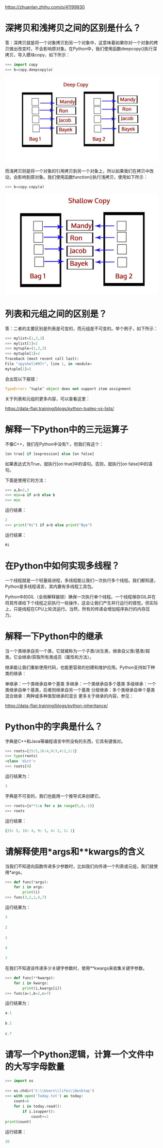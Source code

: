 https://zhuanlan.zhihu.com/p/41199930
# 深拷贝和浅拷贝之间的区别是什么？

答：深拷贝就是将一个对象拷贝到另一个对象中，这意味着如果你对一个对象的拷贝做出改变时，不会影响原对象。在Python中，我们使用函数deepcopy()执行深拷贝，导入模块copy，如下所示：

```python
>>> import copy
>>> b=copy.deepcopy(a)
```
![](../asset/img/deepcopy.jpg)

而浅拷贝则是将一个对象的引用拷贝到另一个对象上，所以如果我们在拷贝中改动，会影响到原对象。我们使用函数function()执行浅拷贝，使用如下所示：
```python
>>> b=copy.copy(a)
```
![](../asset/img/shallowcopy.jpg)

# 列表和元组之间的区别是？

答：二者的主要区别是列表是可变的，而元组是不可变的。举个例子，如下所示：

```python
>>> mylist=[1,3,3]
>>> mylist[1]=2
>>> mytuple=(1,3,3)
>>> mytuple[1]=2
Traceback (most recent call last):
File "<pyshell#97>", line 1, in <module>
mytuple[1]=2
```

会出现以下报错：
```python
TypeError: ‘tuple’ object does not support item assignment
```
关于列表和元组的更多内容，可以查看这里：

https://data-flair.training/blogs/python-tuples-vs-lists/

# 解释一下Python中的三元运算子
不像C++，我们在Python中没有?:，但我们有这个：
```python
[on true] if [expression] else [on false]


```

如果表达式为True，就执行[on true]中的语句。否则，就执行[on false]中的语句。

下面是使用它的方法：

```python
>>> a,b=2,3
>>> min=a if a<b else b
>>> min
```
运行结果：

```python
2
>>> print("Hi") if a<b else print("Bye")
```
运行结果：

```python
Hi
```

# 在Python中如何实现多线程？
一个线程就是一个轻量级进程，多线程能让我们一次执行多个线程。我们都知道，Python是多线程语言，其内置有多线程工具包。

Python中的GIL（全局解释器锁）确保一次执行单个线程。一个线程保存GIL并在将其传递给下个线程之前执行一些操作，这会让我们产生并行运行的错觉。但实际上，只是线程在CPU上轮流运行。当然，所有的传递会增加程序执行的内存压力。

# 解释一下Python中的继承
当一个类继承自另一个类，它就被称为一个子类/派生类，继承自父类/基类/超类。它会继承/获取所有类成员（属性和方法）。

继承能让我们重新使用代码，也能更容易的创建和维护应用。Python支持如下种类的继承：

单继承：一个类继承自单个基类
多继承：一个类继承自多个基类
多级继承：一个类继承自单个基类，后者则继承自另一个基类
分层继承：多个类继承自单个基类
混合继承：两种或多种类型继承的混合
更多关于继承的内容，参见：

https://data-flair.training/blogs/python-inheritance/

#  Python中的字典是什么？
字典是C++和Java等编程语言中所没有的东西，它具有键值对。

```python
>>> roots={25:5,16:4,9:3,4:2,1:1}
>>> type(roots)
<class 'dict'>
>>> roots[9]
```

运行结果为：

```python
3
```

字典是不可变的，我们也能用一个推导式来创建它。

```python
>>> roots={x**2:x for x in range(5,0,-1)}
>>> roots
```

运行结果：

```python
{25: 5, 16: 4, 9: 3, 4: 2, 1: 1}
```

#  请解释使用*args和**kwargs的含义
当我们不知道向函数传递多少参数时，比如我们向传递一个列表或元组，我们就使用*args。

```python
>>> def func(*args):
    for i in args:
        print(i)  
>>> func(3,2,1,4,7)
```

运行结果为：

```python
3
 
2
 
1
 
4
 
7
```
在我们不知道该传递多少关键字参数时，使用**kwargs来收集关键字参数。
```python
>>> def func(**kwargs):
    for i in kwargs:
        print(i,kwargs[i])
>>> func(a=1,b=2,c=7)
```
运行结果为：

```python
a.1
 
b.2
 
c.7
```

# 请写一个Python逻辑，计算一个文件中的大写字母数量
```python
>>> import os

>>> os.chdir('C:\\Users\\lifei\\Desktop')
>>> with open('Today.txt') as today:
    count=0
    for i in today.read():
        if i.isupper():
            count+=1
print(count)
```
运行结果：
```python
26
```